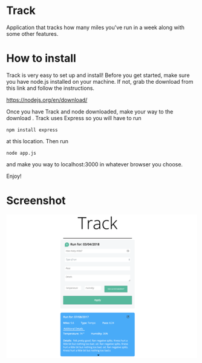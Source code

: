 # Track
Application that tracks how many miles you've run in a week along with some other features.

# How to install
Track is very easy to set up and install! Before you get started, make sure you have node.js installed on your machine. If not, grab the download from this link and follow the instructions.

https://nodejs.org/en/download/

Once you have Track and node downloaded, make your way to the download . Track uses Express so you will have to run 
```
npm install express
```
at this location. Then run 
```
node app.js
```
and make you way to localhost:3000 in whatever browser you choose.

Enjoy!


# Screenshot
![Alt text](/track.png?raw=true)
